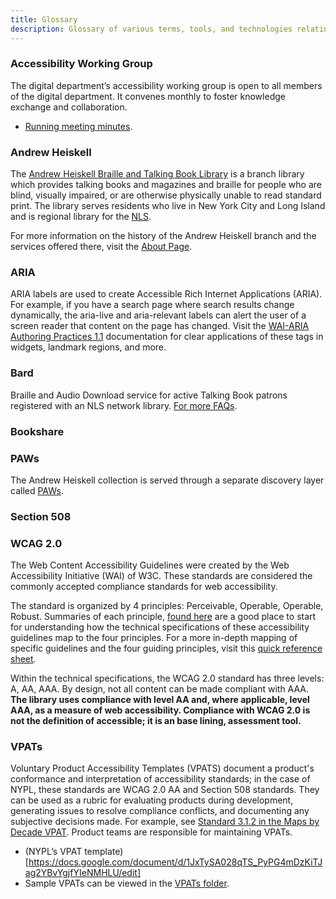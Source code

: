 ```yaml
---
title: Glossary
description: Glossary of various terms, tools, and technologies relating to the NYPL Design Toolkit.
---
```


### Accessibility Working Group  
The digital department’s accessibility working group is open to all members of the digital department. It convenes monthly to foster knowledge exchange and collaboration.
* [Running meeting minutes](https://docs.google.com/document/d/15dmnEikuegYyQrlA_dvpAc6qe4Grx7XD9w9YtCq-vS0/edit).

### Andrew Heiskell  
The [Andrew Heiskell Braille and Talking Book Library](https://www.nypl.org/locations/heiskell) is a branch library which
provides talking books and magazines and braille for people who are blind, visually impaired, or are otherwise physically unable to read standard print. The library serves residents who live in New York City and Long Island and is regional library for the [NLS](https://www.loc.gov/nls/).

For more information on the history of the Andrew Heiskell branch and the services offered there, visit the [About Page](https://www.nypl.org/about/locations/heiskell).

### ARIA  
ARIA labels are used to create Accessible Rich Internet Applications (ARIA). For example, if you have a search page where search results change dynamically, the aria-live and aria-relevant labels can alert the user of a screen reader that content on the page has changed. Visit the [WAI-ARIA Authoring Practices 1.1](https://www.w3.org/TR/wai-aria-practices/) documentation for clear applications of these tags in widgets, landmark regions, and more.

### Bard  
Braille and Audio Download service for active Talking Book patrons registered with an NLS network library.
[For more FAQs](https://www.nypl.org/node/83979).

### Bookshare   

### PAWs   
The Andrew Heiskell collection is served through a separate discovery layer called [PAWs](https://webopac.klas.com/ny1aopac/).

### Section 508  

### WCAG 2.0  
The Web Content Accessibility Guidelines were created by the Web Accessibility Initiative (WAI) of W3C. These standards are considered the commonly accepted compliance standards for web accessibility.

The standard is organized by 4 principles: Perceivable, Operable, Operable, Robust. Summaries of each principle, [found here](https://www.w3.org/WAI/WCAG20/glance/) are a good place to start for understanding how the technical specifications of these accessibility guidelines map to the four principles. For a more in-depth mapping of specific guidelines and the four guiding principles, visit this [quick reference sheet](https://www.w3.org/WAI/WCAG20/quickref/).

Within the technical specifications, the WCAG 2.0 standard has three levels: A, AA, AAA. By design, not all content can be made compliant with AAA. **The library uses compliance with level AA and, where applicable, level AAA, as a measure of web accessibility. Compliance with WCAG 2.0 is not the definition of accessible; it is an base lining, assessment tool.**

### VPATs  
Voluntary Product Accessibility Templates (VPATS) document a product's conformance and interpretation of accessibility standards; in the case of NYPL, these standards are WCAG 2.0 AA and Section 508 standards. They can be used as a rubric for evaluating products during development, generating issues to resolve compliance conflicts, and documenting any subjective decisions made. For example, see [Standard 3.1.2 in the Maps by Decade VPAT](https://docs.google.com/document/d/1xHhy6qQfZhWq-KktV__cWSfCnPQtTe0fhapS_Ka2HWs/edit). Product teams are responsible for maintaining VPATs.

* (NYPL’s VPAT template)[https://docs.google.com/document/d/1JxTySA028qTS_PyPG4mDzKiTJag2YBvYgjfYIeNMHLU/edit]
* Sample VPATs can be viewed in the [VPATs folder](https://drive.google.com/drive/folders/0B1OkN0lSKMbTMFIxZ3NpWm9VN0E).
